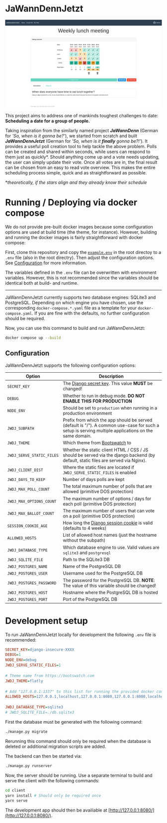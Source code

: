 # JaWannDennJetzt

![SC1](img/sc1.png)

This project aims to address one of mankinds toughest challenges to date: **Scheduling a date for a group of people.**

Taking inspiration from the similarly named project **_JaWannDenn_** (German for _'So, when is it gonna be?'_), we started from scratch and built **_JaWannDennJetzt_** (German for _'So, when is it **finally** gonna be?!'_).
It provides a useful poll creation tool to help tackle the above problem. Polls can be created and shared within seconds, while users can respond to them just as quickly\*. Should anything come up and a vote needs updating, the user can simply update their vote. Once all votes are in, the final result can be chosen from an easy to read vote overview.
This makes the entire scheduling process simple, quick and as straightforward as possible.

\*_theoretically, if the stars align and they already know their schedule_

# Running / Deploying via docker compose

We do not provide pre-built docker images because some configuration options are used at build time (the theme, for instance). However, building and running the docker images is fairly straightforward with docker compose:

First, clone this repository and copy the [`example.env`](/example.env) in the root directoy to a `.env` file (also in the root directry). Then adjust the configuration options. See [Configuration](#configuration) for more information.

The variables defined in the `.env` file can be overwritten with environment variables. However, this is not recommended since the variables should be identical both at build- and runtime.

---

JaWannDennJetzt currently supports two database engines: SQLite3 and PostgreSQL. Depending on which engine you have chosen, use the corresponding `docker-compose.*.yaml` file as a template for your `docker-compose.yaml`. If you are fine with the defaults, no further configuration should be required.

Now, you can use this command to build and run JaWannDennJetzt:

```bash
docker compose up --build
```

## Configuration

JaWannDennJetzt supports the following configuration options:

| Option                    | Description                                                                                                                                           |
|---------------------------|-------------------------------------------------------------------------------------------------------------------------------------------------------|
| `SECRET_KEY`              | The [Django secret key](https://docs.djangoproject.com/en/4.1/ref/settings/#secret-key). This value **MUST** be changed!                              |
| `DEBUG`                   | Whether to run in debug mode. **DO NOT ENABLE THIS FOR PRODUCTION**                                                                                   |
| `NODE_ENV`                | Should be set to `production` when running in a production environment                                                                                |
| `JWDJ_SUBPATH`            | Prefix from which the app should be served (default is "/").  A common use-case for such a setup is serving multiple applications on the same domain. |
| `JWDJ_THEME`              | Which theme from [Bootswatch](https://bootswatch.com) to                                                                                              |
| `JWDJ_SERVE_STATIC_FILES` | Whether the static client HTML / CSS / JS should be served via the django backend (by default, static files are served via Nginx).                    |
| `JWDJ_CLIENT_DIST`        | Where the static files are located if `JWDJ_SERVE_STATIC_FILES` is enabled                                                                            |
| `JWDJ_DAYS_TO_KEEP`       | Number of days polls are kept                                                                                                                         |
| `JWDJ_MAX_POLL_COUNT`     | The total maximum number of polls that are allowed (primitive DOS protection)                                                                         |
| `JWDJ_MAX_OPTIONS_COUNT`  | The maximum number of options / days for each poll (primitive DOS protection)                                                                         |
| `JWDJ_MAX_BALLOT_COUNT`   | The maximum number of users that can vote on a poll (primitive DOS protection)                                                                        |
| `SESSION_COOKIE_AGE`      | How long the [Django session cookie](https://docs.djangoproject.com/en/4.1/ref/settings/#session-cookie-age) is valid (defaults to 4 weeks)           |
| `ALLOWED_HOSTS`           | List of allowed host names (just the hostname without the subpath)                                                                                    |
| `JWDJ_DATABASE_TYPE`      | Which database engine to use. Valid values are `sqlite3` and `postgresql`                                                                             |
| `JWDJ_SQLITE_FILE`        | Path to the SQLite3 DB                                                                                                                                |
| `JWDJ_POSTGRES_NAME`      | Name of the PostgreSQL DB                                                                                                                             |
| `JWDJ_POSTGRES_USER`      | Username used for the PostgreSQL DB                                                                                                                   |
| `JWDJ_POSTGRES_PASSWORD`  | The password for the PostgreSQL DB. **NOTE**: The value of this variable should be changed!                                                           |
| `JWDJ_POSTGRES_HOST`      | Hostname where the PostgreSQL DB is hosted                                                                                                            |
| `JWDJ_POSTGRES_PORT`      | Port of the PostgreSQL DB                                                                                                                             |


# Development setup

To run JaWannDennJetzt locally for development the following `.env` file is recommended:

```ini
SECRET_KEY=django-insecure-XXXX
DEBUG=1
NODE_ENV=debug
JWDJ_SERVE_STATIC_FILES=1

# Theme name from https://bootswatch.com
JWDJ_THEME=flatly

# Add "127.0.0.1:1337" to this list for running the provided docker compose config locally
ALLOWED_HOSTS=127.0.0.1,localhost,127.0.0.1:8080,127.0.0.1:8000,localhost:8080,localhost:8000

JWDJ_DATABASE_TYPE=sqlite3
# JWDJ_SQLITE_FILE=./db.sqlite3
```

First the database must be generated with the following command:

```sh
./manage.py migrate
```

Rerunning this command should only be required when the database is deleted or additional migration scripts are added.

The backend can then be started via:

```sh
./manage.py runserver
```

Now, the server should be running. Use a separate terminal to build and serve the client with the following commands:

```sh
cd client
yarn install # Should only be required once
yarn serve
```

The development app should then be availiable at [http://127.0.0.1:8080/](http://127.0.0.1:8080/).
